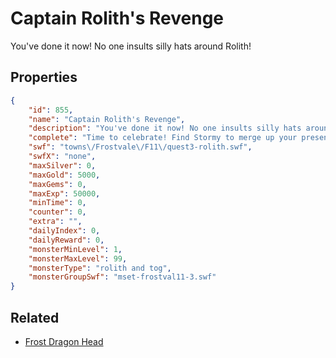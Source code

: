 # Captain Rolith's Revenge

You've done it now! No one insults silly hats around Rolith!

## Properties

```json
{
    "id": 855,
    "name": "Captain Rolith's Revenge",
    "description": "You've done it now! No one insults silly hats around Rolith!",
    "complete": "Time to celebrate! Find Stormy to merge up your presents and Papa Moglin to merge the Frost Dragon Skull!",
    "swf": "towns\/Frostvale\/F11\/quest3-rolith.swf",
    "swfX": "none",
    "maxSilver": 0,
    "maxGold": 5000,
    "maxGems": 0,
    "maxExp": 50000,
    "minTime": 0,
    "counter": 0,
    "extra": "",
    "dailyIndex": 0,
    "dailyReward": 0,
    "monsterMinLevel": 1,
    "monsterMaxLevel": 99,
    "monsterType": "rolith and tog",
    "monsterGroupSwf": "mset-frostval11-3.swf"
}
```

## Related

- [Frost Dragon Head](../items/6383-frost-dragon-head.md)

